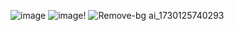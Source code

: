 ![image](https://github.com/user-attachments/assets/fc5aa3ab-7bc0-403d-bea1-9a84a205f93d)
![image](https://github.com/user-attachments/assets/15facd3f-ba8f-45d4-b011-6d9ae6f6c069)!
![Remove-bg ai_1730125740293](https://github.com/user-attachments/assets/1966abd7-e23b-4dbc-b376-045fdefff048)

